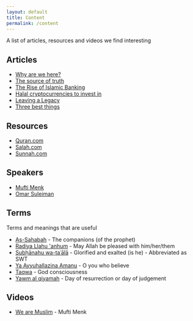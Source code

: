 ```yaml
---
layout: default
title: Content
permalink: /content
---
```


A list of articles, resources and videos we find interesting 

## Articles

- [Why are we here?](https://asimaslam.com/why-are-we-here)
- [The source of truth](https://asimaslam.com/the-source-of-truth)
- [The Rise of Islamic Banking](https://www.dawn.com/news/1695601)
- [Halal cryptocurrencies to invest in](https://www.islamicfinanceguru.com/crypto)
- [Leaving a Legacy](https://productivemuslim.com/leaving-a-legacy/)
- [Three best things](https://finconnect.news/2021/09/15/three-best-things-to-leave-behind-after-death/)

## Resources

- [Quran.com](https://quran.com)
- [Salah.com](https://salah.com)
- [Sunnah.com](https://sunnah.com/)

## Speakers

- [Mufti Menk](https://muftimenk.com/)
- [Omar Suleiman](https://www.instagram.com/imamomarsuleiman/)

## Terms

Terms and meanings that are useful

- [As-Sahabah](https://en.wikipedia.org/wiki/Companions_of_the_Prophet) - The companions (of the prophet)
- [Radiya Llahu 'anhum](https://ashhaduu.com/glossary/radiallahu-anhu-anha-anhuma-anhum/) - May Allah be pleased with him/her/them
- [Subḥānahu wa-taʿālā](https://en.wikipedia.org/wiki/Islamic_honorifics) - Glorified and exalted (is he) - Abbreviated as SWT
- [Ya Ayyuhallazina Amanu](https://myislam.org/ya-ayyuhallazina-amanu-ayah-in-quran/) - O you who believe
- [Taqwa](https://en.wikipedia.org/wiki/Taqwa) - God consciousness
- [Yawm al qiyamah](https://en.wikipedia.org/wiki/Judgement_Day_in_Islam) - Day of resurrection or day of judgement

## Videos

- [We are Muslim](https://www.youtube.com/watch?v=wwYK2zn26OE) - Mufti Menk
